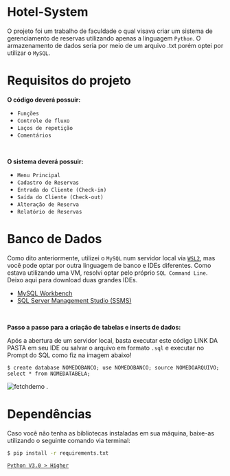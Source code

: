 # Hotel-System
O projeto foi um trabalho de faculdade o qual visava criar um sistema de gerenciamento de reservas utilizando apenas a linguagem `Python`. O armazenamento de dados seria por meio de um arquivo .txt porém optei por utilizar o `MySQL`.

# Requisitos do projeto
<b>O código deverá possuir:</b> 

- `Funções`
- `Controle de fluxo`
- `Laços de repetição`
- `Comentários`

<br>

<b>O sistema deverá possuir:</b>

- `Menu Principal`
- `Cadastro de Reservas`
- `Entrada do Cliente (Check-in)`
- `Saída do Cliente (Check-out)`
- `Alteração de Reserva`
- `Relatório de Reservas`

# Banco de Dados
Como dito anteriormente, utilizei o `MySQL` num servidor local via [`WSL2`](https://learn.microsoft.com/pt-br/windows/wsl/about), mas você pode optar por outra linguagem de banco e IDEs diferentes. Como estava utilizando uma VM, resolvi optar pelo próprio `SQL Command Line`. Deixo aqui para download duas grandes IDEs.
- [MySQL Workbench](https://dev.mysql.com/downloads/workbench/)
- [SQL Server Management Studio (SSMS)](https://learn.microsoft.com/pt-BR/sql/ssms/download-sql-server-management-studio-ssms?view=sql-server-ver16)

<br>

<b>Passo a passo para a criação de tabelas e inserts de dados:</b>

Após a abertura de um servidor local, basta executar este código LINK DA PASTA em seu IDE ou salvar o arquivo em formato `.sql` e executar no Prompt do SQL como fiz na imagem abaixo!
```
$ create database NOMEDOBANCO; use NOMEDOBANCO; source NOMEDOARQUIVO; select * from NOMEDATABELA;
```
![fetchdemo](https://user-images.githubusercontent.com/89088603/217149133-1949e3df-f84f-4c34-bde7-e2b91b49e2c5.png)
.
# Dependências
Caso você não tenha as bibliotecas instaladas em sua máquina, baixe-as utilizando o seguinte comando via terminal:
```bash
$ pip install -r requirements.txt
```
[`Python V3.0 > Higher`](https://www.python.org/downloads/)

